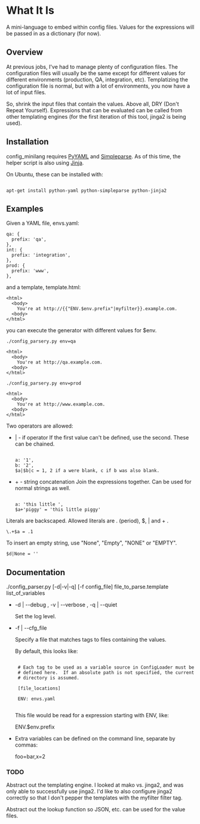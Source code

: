 # What It Is #

A mini-language to embed within config files.  Values for the
expressions will be passed in as a dictionary (for now).

## Overview ##

At previous jobs, I've had to manage plenty of configuration files.
The configuration files will usually be the same except for different 
values for different environments (production, QA, integration, etc).
Templatizing the configuration file is normal, but with a lot of 
environments, you now have a lot of input files.

So, shrink the input files that contain the values.  Above all, DRY 
(Don't Repeat Yourself).  Expressions that can be evaluated can be
called from other templating engines (for the first iteration of 
this tool, jinga2 is being used).

## Installation ##

config_minilang requires [PyYAML](http://pyyaml.org) and 
[Simpleparse](http://simpleparse.sourceforge.net/).  As of this time,
the helper script is also using [Jinja](http://jinja.pocoo.org/).

On Ubuntu, these can be installed with:
<pre><code>
apt-get install python-yaml python-simpleparse python-jinja2
</code></pre>

## Examples ##

Given a YAML file, envs.yaml:

    qa: {
      prefix: 'qa',
    },
    int: {
      prefix: 'integration',
    },
    prod: {
      prefix: 'www',
    }, 

and a template, template.html:

    <html>
      <body>
        You're at http://{{"ENV.$env.prefix"|myfilter}}.example.com.
      <body>
    </html>

you can execute the generator with different values for $env.

    ./config_parsery.py env=qa

    <html>
      <body>
        You're at http://qa.example.com.
      <body>
    </html>

    ./config_parsery.py env=prod

    <html>
      <body>
        You're at http://www.example.com.
      <body>
    </html>

Two operators are allowed:

  * | - if operator
    If the first value can't be defined, use the second.  These can be
    chained.

    <pre><code>
    a: '1',
    b: '2',
    $a|$b|c = 1, 2 if a were blank, c if b was also blank.
    </code></pre>

  * \+ - string concatenation
    Join the expressions together.  Can be used for normal strings as 
    well.

    <pre><code>
    a: 'this little ',
    $a+'piggy' = 'this little piggy'
    </code></pre>

Literals are backscaped.  Allowed literals are . (period), $, | and + .

    \.+$a = .1

To insert an empty string, use "None", "Empty", "NONE" or "EMPTY".

    $d|None = ''

## Documentation ##

./config_parser.py [-d|-v|-q] [-f config_file] 
    file_to_parse.template list_of_variables

  * -d | --debug , -v | --verbose , -q | --quiet

     Set the log level.

  * -f | --cfg_file 

     Specify a file that matches tags to files containing the values.

     By default, this looks like:

     <pre><code>
     # Each tag to be used as a variable source in ConfigLoader must be 
     # defined here.  If an absolute path is not specified, the current
     # directory is assumed.

     [file_locations]

     ENV: envs.yaml
     </code></pre>

     This file would be read for a expression starting with ENV, like:

     ENV.$env.prefix

  * Extra variables can be defined on the command line, separate by
    commas:

    foo=bar,x=2

### TODO ###

Abstract out the templating engine.  I looked at mako vs. jinga2, and 
was only able to successfully use jinga2.  I'd like to also configure
jinga2 correctly so that I don't pepper the templates with the 
myfilter filter tag.

Abstract out the lookup function so JSON, etc. can be used for the 
value files.

